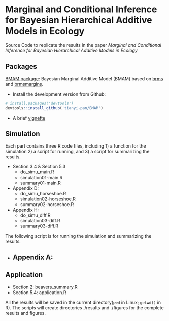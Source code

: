 # Marginal and Conditional Inference for Bayesian Hierarchical Additive Models in Ecology
Source Code to replicate the results in the paper *Marginal and Conditional Inference for Bayesian Hierarchical Additive Models in Ecology*

## Packages
[BMAM package](https://github.com/tianyi-pan/BMAM): Bayesian Marginal Additive Model (BMAM) based on [brms](https://github.com/paul-buerkner/brms) and [brmsmargins](https://github.com/JWiley/brmsmargins). 

+ Install the development version from Github:
```R
# install.packages('devtools')
devtools::install_github('tianyi-pan/BMAM')
```
+ A brief [vignette](https://tianyi-pan.github.io/BMAM)

## Simulation
Each part contains three R code files, including 1) a function for the simulation 2) a script for running, and 3) a script for summarizing the results.

+ Section 3.4 & Section 5.3
    - do_simu_main.R
    - simulation01-main.R
    - summary01-main.R
+ Appendix D:
    - do_simu_horseshoe.R
    - simulation02-horseshoe.R
    - summary02-horseshoe.R
+ Appendix H:
    - do_simu_diff.R
    - simulation03-diff.R
    - summary03-diff.R

The following script is for running the simulation and summarizing the results. 
+ Appendix A:
    - 

## Application
+ Section 2: beavers_summary.R
+ Section 5.4: application.R

All the results will be saved in the current directory(`pwd` in Linux; `getwd()` in R). The scripts will create directories ./results and ./figures for the complete results and figures.